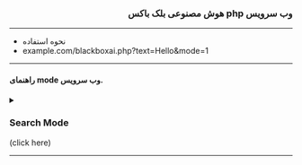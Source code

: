 ### <div dir="rtl">وب سرویس php هوش مصنوعی بلک باکس</div>
***
* نحوه استفاده
 * example.com/blackboxai.php?text=Hello&mode=1
***
#### راهنمای mode وب سرویس.

<details markdown="1"> <summary><h3>Search Mode</h3> (click here)</summary> 

| Mode | Search Type |
| - | - |
| **Mode 0** | **Search the AI ​​database** |
| **Mode 1** | **Search the internet with the help of ai and write the appropriate answer** |
</details>

***
